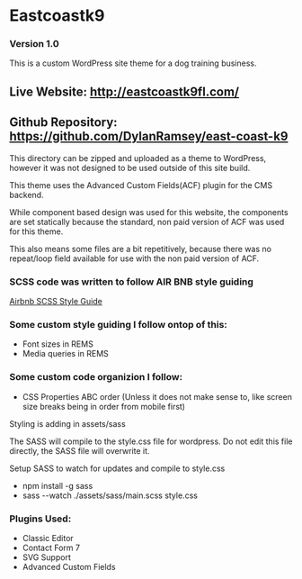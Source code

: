 # Eastcoastk9
### Version 1.0

This is a custom WordPress site theme for a dog training business.

## Live Website: http://eastcoastk9fl.com/
## Github Repository: https://github.com/DylanRamsey/east-coast-k9

This directory can be zipped and uploaded as a theme to WordPress, however it was not designed to be used outside of this site build.

This theme uses the Advanced Custom Fields(ACF) plugin for the CMS backend. 

While component based design was used for this website, the components are set statically because the standard, non paid
version of ACF was used for this theme. 

This also means some files are a bit repetitively, because there was no repeat/loop field available for use with the non paid version of ACF.  

### SCSS code was written to follow AIR BNB style guiding
[Airbnb SCSS Style Guide](https://github.com/airbnb/css) 

### Some custom style guiding I follow ontop of this:
- Font sizes in REMS
- Media queries in REMS

### Some custom code organizion I follow:
- CSS Properties ABC order (Unless it does not make sense to, like screen size breaks being in order from mobile first)

Styling is adding in assets/sass

The SASS will compile to the style.css file for wordpress. Do not edit this file directly, the SASS file will overwrite it. 

Setup SASS to watch for updates and compile to style.css
- npm install -g sass
- sass --watch ./assets/sass/main.scss style.css 

### Plugins Used:
- Classic Editor
- Contact Form 7
- SVG Support
- Advanced Custom Fields
